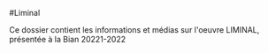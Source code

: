 #Liminal

Ce dossier contient  les informations et médias sur l'oeuvre LIMINAL, présentée à la Bian 20221-2022
